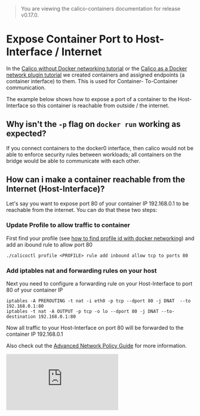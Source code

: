 > You are viewing the calico-containers documentation for release v0.17.0.

# Expose Container Port to Host-Interface / Internet

In the [Calico without Docker networking tutorial](calico-with-docker/without-docker-networking/README.md) 
or the [Calico as a Docker network plugin tutorial](calico-with-docker/docker-network-plugin/README.md)
we created containers and assigned endpoints (a container interface) to them. This is used for Container-
To-Container communication.

The example below shows how to expose a port of a container to the Host-Interface so this container is 
reachable from outside / the internet.

## Why isn't the `-p` flag on `docker run` working as expected?
If you connect containers to the docker0 interface, then calico would not be able to enforce security rules
between workloads; all containers on the bridge would be able to communicate with each other.

## How can i make a container reachable from the Internet (Host-Interface)?
Let's say you want to expose port 80 of your container IP 192.168.0.1 to be reachable from the internet. 
You can do that these two steps:

### Update Profile to allow traffic to container
First find your profile (see [how to find profile id with docker networking](calico-with-docker/docker-network-plugin/AdvancedPolicy.md))
and add an ibound rule to allow port 80

```
./calicoctl profile <PROFILE> rule add inbound allow tcp to ports 80
```

### Add iptables nat and forwarding rules on your host
Next you need to configure a forwarding rule on your Host-Interface to port 80 of your container IP

```
iptables -A PREROUTING -t nat -i eth0 -p tcp --dport 80 -j DNAT  --to 192.168.0.1:80
iptables -t nat -A OUTPUT -p tcp -o lo --dport 80 -j DNAT --to-destination 192.168.0.1:80
```

Now all traffic to your Host-Interface on port 80 will be forwarded to the container IP 192.168.0.1

Also check out the [Advanced Network Policy Guide](AdvancedNetworkPolicy.md)
for more information. 

[![Analytics](https://ga-beacon.appspot.com/UA-52125893-3/calico-containers/docs/ExposePortsToInternet.md?pixel)](https://github.com/igrigorik/ga-beacon)
